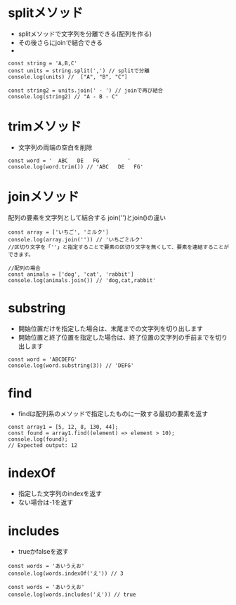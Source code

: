 # splitメソッド
- splitメソッドで文字列を分離できる(配列を作る)
- その後さらにjoinで結合できる
- 

```
const string = 'A,B,C'
const units = string.split(',') // splitで分離
console.log(units) //  ["A", "B", "C"]

const string2 = units.join(' - ') // joinで再び結合
console.log(string2) // "A - B - C"
```
# trimメソッド
- 文字列の両端の空白を削除

```
const word = '  ABC   DE   FG         '
console.log(word.trim()) // 'ABC   DE   FG'
```

# joinメソッド
配列の要素を文字列として結合する
join('')とjoin()の違い

```
const array = ['いちご', 'ミルク']
console.log(array.join('')) // 'いちごミルク'
//区切り文字を「''」と指定することで要素の区切り文字を無くして、要素を連結することができます。

//配列の場合
const animals = ['dog', 'cat', 'rabbit']
console.log(animals.join()) // 'dog,cat,rabbit'
```

# substring
- 開始位置だけを指定した場合は、末尾までの文字列を切り出します
- 開始位置と終了位置を指定した場合は、終了位置の文字列の手前までを切り出します

```
const word = 'ABCDEFG'
console.log(word.substring(3)) // 'DEFG'
```
# find
- findは配列系のメソッドで指定したものに一致する最初の要素を返す
```
const array1 = [5, 12, 8, 130, 44];
const found = array1.find((element) => element > 10);
console.log(found);
// Expected output: 12
```

# indexOf
- 指定した文字列のindexを返す
- ない場合は-1を返す

# includes
- trueかfalseを返す

```
const words = 'あいうえお'
console.log(words.indexOf('え')) // 3

const words = 'あいうえお'
console.log(words.includes('え')) // true
```



